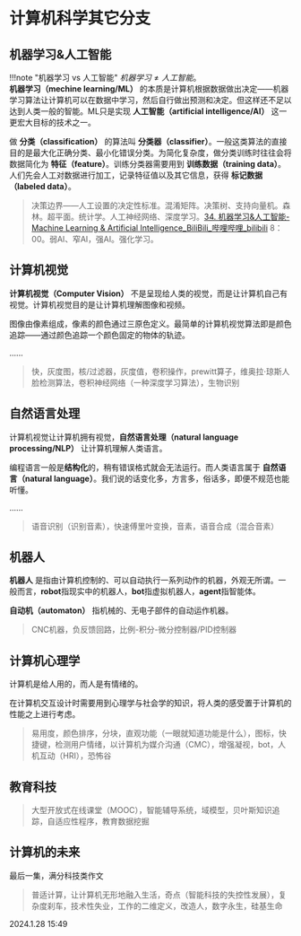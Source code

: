 # 计算机科学其它分支

## 机器学习&人工智能

!!!note "机器学习 vs 人工智能"
	$机器学习\neq 人工智能$。<br>**机器学习（mechine learning/ML）** 的本质是计算机根据数据做出决定——机器学习算法让计算机可以在数据中学习，然后自行做出预测和决定。但这样还不足以达到人类一般的智能。ML只是实现 **人工智能（artificial intelligence/AI）** 这一更宏大目标的技术之一。

做 **分类（classification）** 的算法叫 **分类器（classifier）**。一般这类算法的直接目的是最大化正确分类、最小化错误分类。为简化复杂度，做分类训练时往往会将数据简化为 **特征（feature）**。训练分类器需要用到 **训练数据（training data）**。人们先会人工对数据进行加工，记录特征值以及其它信息，获得 **标记数据（labeled data）**。

> 决策边界——人工设置的决定性标准。混淆矩阵。决策树、支持向量机。森林。超平面。统计学。人工神经网络、深度学习。[34. 机器学习&人工智能-Machine Learning & Artificial Intelligence_BiliBili_哔哩哔哩_bilibili](https://www.bilibili.com/video/BV1EW411u7th/?p=34&vd_source=0a162b815969683030296b1fac5801b7)	8：00。弱AI、窄AI，强AI。强化学习。

## 计算机视觉

**计算机视觉（Computer Vision）** 不是呈现给人类的视觉，而是让计算机自己有视觉。计算机视觉目的是让计算机理解图像和视频。

图像由像素组成，像素的颜色通过三原色定义。最简单的计算机视觉算法即是颜色追踪——通过颜色追踪一个颜色固定的物体的轨迹。

......

> 快，灰度图，核/过滤器，灰度值，卷积操作，prewitt算子，维奥拉·琼斯人脸检测算法，卷积神经网络（一种深度学习算法），生物识别

## 自然语言处理

计算机视觉让计算机拥有视觉，**自然语言处理（natural language processing/NLP）** 让计算机理解人类语言。

编程语言一般是**结构化**的，稍有错误格式就会无法运行。而人类语言属于 **自然语言（natural language）**。我们说的话变化多，方言多，俗话多，即便不规范也能听懂。

......

> 语音识别（识别音素），快速傅里叶变换，音素，语音合成（混合音素）

## 机器人

**机器人** 是指由计算机控制的、可以自动执行一系列动作的机器，外观无所谓。一般而言，**robot**指现实中的机器人，**bot**指虚拟机器人，**agent**指智能体。

**自动机（automaton）** 指机械的、无电子部件的自动运作机器。

> CNC机器，负反馈回路，比例-积分-微分控制器/PID控制器

## 计算机心理学

计算机是给人用的，而人是有情绪的。

在计算机交互设计时需要用到心理学与社会学的知识，将人类的感受置于计算机的性能之上进行考虑。

> 易用度，颜色排序，分块，直观功能（一眼就知道功能是什么），图标，快捷键，检测用户情绪，以计算机为媒介沟通（CMC），增强凝视，bot，人机互动（HRI），恐怖谷

## 教育科技

> 大型开放式在线课堂（MOOC），智能辅导系统，域模型，贝叶斯知识追踪，自适应性程序，教育数据挖掘

## 计算机的未来

最后一集，满分科技类作文

> 普适计算，让计算机无形地融入生活，奇点（智能科技的失控性发展），复杂度刹车，技术性失业，工作的二维定义，改造人，数字永生，硅基生命

2024.1.28	15:49